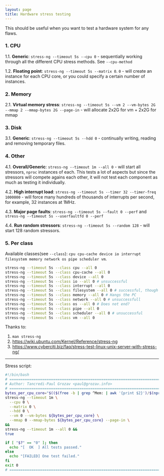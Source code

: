 ```yaml
---
layout: page
title: Hardware stress testing
---
```


This should be useful when you want to test a hardware system for any flaws.

### 1. CPU
1.1. **Generic**: `stress-ng --timeout 5s --cpu 0` - sequentially working through all the different CPU stress methods. See `--cpu-method`

1.2. **Floating point**: `stress-ng --timeout 5s --matrix 0`. `0` - will create an instance for each CPU core, or you could specify a certain number of instances.

### 2. Memory
2.1. **Virtual memory stress**: `stress-ng --timeout 5s --vm 2 --vm-bytes 2G --mmap 2 --mmap-bytes 2G --page-in` - will allocate 2x2G for vm + 2x2G for mmap

### 3. Disk
3.1. **Generic**: `stress-ng --timeout 5s --hdd 0` - continually writing, reading and removing temporary files.

### 4. Other
4.1. **Overall/Generic**: `stress-ng --timeout 1m --all 0` - will start all stressors, `nproc` instances of each. This tests a lot of aspects but since the stressors will compete agains each other, it will not test each component as much as testing it individually.

4.2. **High interrupt load**: `stress-ng --timeout 5s --timer 32 --timer-freq 1000000` - will force many hundreds of thousands of interrupts per second, for example, 32 instances at 1MHz.

4.3. **Major page faults**: `stress-ng --timeout 5s --fault 0 --perf` and `stress-ng --timeout 5s --userfaultfd 0 --perf`

4.4. **Run random stressors**: `stress-ng --timeout 5s --random 128` - will start 128 random stressors.

### 5. Per class
Available classes(see `--class`): `cpu cpu-cache device io interrupt filesystem memory network os pipe scheduler vm`.
```bash
stress-ng --timeout 5s --class cpu --all 0
stress-ng --timeout 5s --class cpu-cache --all 0
stress-ng --timeout 5s --class device --all 0
stress-ng --timeout 5s --class io --all 0 # unsuccessful
stress-ng --timeout 5s --class interrupt --all 0
stress-ng --timeout 5s --class filesystem --all 0 # successful, though dnotify fails
stress-ng --timeout 5s --class memory --all 0 # Hangs the PC
stress-ng --timeout 5s --class network --all 0 # unsuccessfull
stress-ng --timeout 5s --class os --all 0 # Does not end?
stress-ng --timeout 5s --class pipe --all 0
stress-ng --timeout 5s --class scheduler --all 0 # unsuccessful
stress-ng --timeout 5s --class vm --all 0

```

Thanks to:
1. `man stress-ng`
2. https://wiki.ubuntu.com/Kernel/Reference/stress-ng
3. https://www.cyberciti.biz/faq/stress-test-linux-unix-server-with-stress-ng/

---
Stress script:
```bash
#!/bin/bash
# ============================================================================ #
# Author: Tancredi-Paul Grozav <paul@grozav.info>
# ============================================================================ #
bytes_per_cpu_core="$(($(free -b | grep ^Mem: | awk '{print $2}')/$(nproc)))" &&
stress-ng --timeout 1m \
  --cpu 0 \
  --matrix 0 \
  --hdd 0 \
  --vm 0 --vm-bytes ${bytes_per_cpu_core} \
  --mmap 0 --mmap-bytes ${bytes_per_cpu_core} --page-in \
&&
stress-ng --timeout 1m --all 0 &&
true

if [ "$?" == "0" ]; then
  echo "[  OK  ] All tests passed."
else
  echo "[FAILED] One test failed."
fi
exit 0
# ============================================================================ #
```
